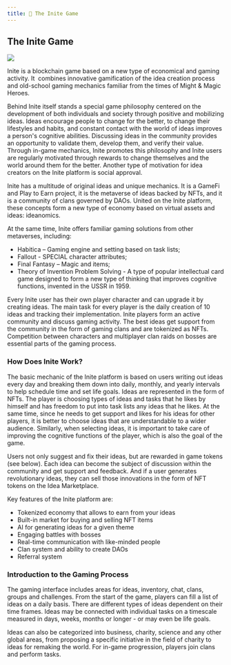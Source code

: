 ```yaml
---
title: 🔭 The Inite Game
---
```

<!--StartFragment-->

## The Inite Game 

![](img/inite-logo-purple.png)

Inite is a blockchain game based on a new type of economical and gaming activity. It  combines innovative gamification of the idea creation process and old-school gaming mechanics familiar from the times of Might & Magic Heroes. 



Behind Inite itself stands a special game philosophy centered on the development of both individuals and society through positive and mobilizing ideas. Ideas encourage people to change for the better, to change their lifestyles and habits, and constant contact with the world of ideas improves a person's cognitive abilities. Discussing ideas in the community provides an opportunity to validate them, develop them, and verify their value. Through in-game mechanics, Inite promotes this philosophy and Inite users are regularly motivated through rewards to change themselves and the world around them for the better. Another type of motivation for idea creators on the Inite platform is social approval.

Inite has a multitude of original ideas and unique mechanics. It is a GameFi and Play to Earn project, it is the metaverse of ideas backed by NFTs, and it is a community of clans governed by DAOs. United on the Inite platform, these concepts form a new type of economy based on virtual assets and ideas: ideanomics.   



At the same time, Inite offers familiar gaming solutions from other metaverses, including:  

* Habitica – Gaming engine and setting based on task lists; 
* Fallout - SPECIAL character attributes;
* Final Fantasy – Magic and items;
* Theory of Invention Problem Solving - A type of popular intellectual card game designed to form a new type of thinking that improves cognitive functions, invented in the USSR in 1959.



Every Inite user has their own player character and can upgrade it by creating ideas. The main task for every player is the daily creation of 10 ideas and tracking their implementation. Inite players form an active community and discuss gaming activity. The best ideas get support from the community in the form of gaming clans and are tokenized as NFTs. Сompetition between characters and multiplayer clan raids on bosses are essential parts of the gaming process. 



### How Does Inite Work? 

The basic mechanic of the Inite platform is based on users writing out ideas every day and breaking them down into daily, monthly, and yearly intervals to help schedule time and set life goals. Ideas are represented in the form of NFTs. The player is choosing types of ideas and tasks that he likes by himself and has freedom to put into task lists any ideas that he likes. At the same time, since he needs to get support and likes for his ideas for other players, it is better to choose ideas that are understandable to a wider audience. Similarly, when selecting ideas, it is important to take care of improving the cognitive functions of the player, which is also the goal of the game.

Users not only suggest and fix their ideas, but are rewarded in game tokens (see below). Each idea can become the subject of discussion within the community and get support and feedback. And if a user generates revolutionary ideas, they can sell those innovations in the form of NFT tokens on the Idea Marketplace.  



Key features of the Inite platform are:

* Tokenized economy that allows to earn from your ideas
* Built-in market for buying and selling NFT items
* AI for generating ideas for a given theme
* Engaging battles with bosses
* Real-time communication with like-minded people
* Clan system and ability to create DAOs
* Referral system



### Introduction to the Gaming Process

The gaming interface includes areas for ideas, inventory, chat, clans, groups and challenges. From the start of the game, players can fill a list of ideas on a daily basis. There are different types of ideas dependent on their time frames. Ideas may be connected with individual tasks on a timescale measured in days, weeks, months or longer - or may even be life goals. 

Ideas can also be categorized into business, charity, science and any other global areas, from proposing a specific initiative in the field of charity to ideas for remaking the world. For in-game progression, players join clans and perform tasks.



<!--EndFragment-->